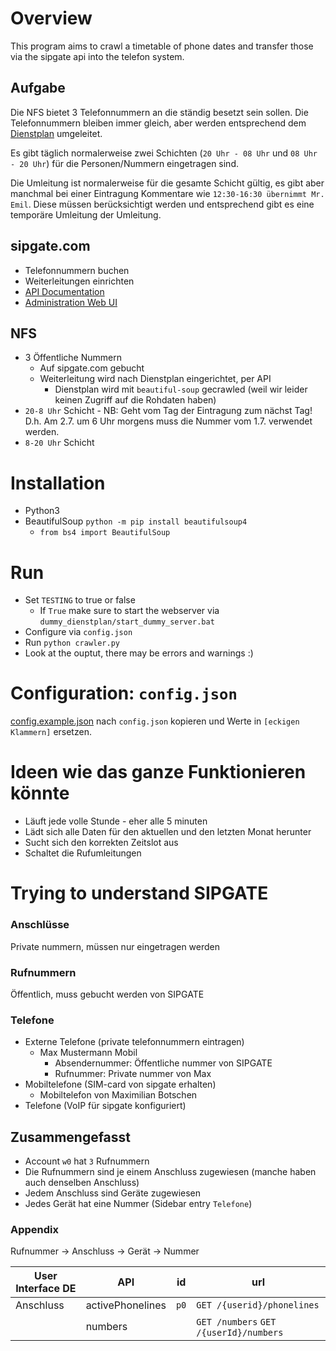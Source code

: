 # Overview

This program aims to crawl a timetable of phone dates and transfer those via the sipgate api into the telefon system.

## Aufgabe

Die NFS bietet 3 Telefonnummern an die ständig besetzt sein sollen.
Die Telefonnummern bleiben immer gleich, aber werden entsprechend dem [Dienstplan](http://notfallplan-dortmund.notfallseelsorge-ekvw.de) umgeleitet.

Es gibt täglich normalerweise zwei Schichten (`20 Uhr - 08 Uhr` und `08 Uhr - 20 Uhr`) für die Personen/Nummern eingetragen sind.

Die Umleitung ist normalerweise für die gesamte Schicht gültig, es gibt aber manchmal bei einer Eintragung Kommentare wie `12:30-16:30 übernimmt Mr. Emil`. Diese müssen berücksichtigt werden und entsprechend gibt es eine temporäre Umleitung der Umleitung.

## sipgate.com
- Telefonnummern buchen
- Weiterleitungen einrichten
- [API Documentation](https://api.sipgate.com/v2/doc#/)
- [Administration Web UI](https://app.sipgate.com/w0/team/settings/phonenumbers)

## NFS
- 3 Öffentliche Nummern
    - Auf sipgate.com gebucht
    - Weiterleitung wird nach Dienstplan eingerichtet, per API
        - Dienstplan wird mit `beautiful-soup` gecrawled (weil wir leider keinen Zugriff auf die Rohdaten haben)
- `20-8 Uhr` Schicht
        - NB: Geht vom Tag der Eintragung zum nächst Tag! D.h. Am 2.7. um 6 Uhr morgens muss die Nummer vom 1.7. verwendet werden.
- `8-20 Uhr` Schicht


# Installation
- Python3
- BeautifulSoup `python -m pip install beautifulsoup4`
    - `from bs4 import BeautifulSoup`

# Run
- Set `TESTING` to true or false
  - If `True` make sure to start the webserver via `dummy_dienstplan/start_dummy_server.bat`
- Configure via `config.json`
- Run `python crawler.py`
- Look at the ouptut, there may be errors and warnings :)

# Configuration: `config.json`
[config.example.json](./config.example.json) nach `config.json` kopieren und Werte in `[eckigen Klammern]` ersetzen.

# Ideen wie das ganze Funktionieren könnte
- Läuft jede volle Stunde - eher alle 5 minuten
- Lädt sich alle Daten für den aktuellen und den letzten Monat herunter
- Sucht sich den korrekten Zeitslot aus
- Schaltet die Rufumleitungen


# Trying to understand SIPGATE

### Anschlüsse
Private nummern, müssen nur eingetragen werden

### Rufnummern
Öffentlich, muss gebucht werden von SIPGATE

### Telefone
- Externe Telefone (private telefonnummern eintragen)
    - Max Mustermann Mobil
        - Absendernummer: Öffentliche nummer von SIPGATE
        - Rufnummer: Private nummer von Max
- Mobiltelefone (SIM-card von sipgate erhalten)
    - Mobiltelefon von Maximilian Botschen
- Telefone (VoIP für sipgate konfiguriert)

## Zusammengefasst
- Account `w0` hat `3` Rufnummern
- Die Rufnummern sind je einem Anschluss zugewiesen (manche haben auch denselben Anschluss)
- Jedem Anschluss sind Geräte zugewiesen
- Jedes Gerät hat eine Nummer (Sidebar entry `Telefone`)

### Appendix

Rufnummer -> Anschluss -> Gerät -> Nummer

|User Interface DE|API               | id   | url |
|-----------------|------------------|---   |--|
|Anschluss        | activePhonelines | `p0` | `GET /{userid}/phonelines` | 
|                 | numbers          |      | `GET /numbers` `GET /{userId}/numbers`|
